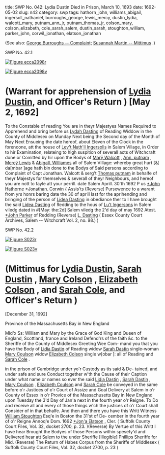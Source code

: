 title: SWP No. 042: Lydia Dustin Died in Prison, March 10, 1693
date: 1692-05-02
slug: n42
category: swp
tags: hathorn_john, williams_abigail, ingersoll_nathaniel, burroughs_george, lewis_mercy, dustin_lydia, walcott_mary, putnam_ann_jr, putnam_thomas_jr, colson_mary, colson_elizabeth, cole_sarah_salem, dustin_sarah, stoughton_william, parker_john, corwil_jonathan, elatson_jonathan




(See also: [George Burroughs -- Complaint;](/n22.html#n22.1) [Susannah Martin -- Mittimus](/n2.html#n2.201) .)

<div markdown class="doc" id="n42.1">

<div class="doc_id">SWP No. 42.1</div>


<span markdown class="figure">[![Figure ecca2098r](archives/ecca/thumb/ecca2098r.jpg)](archives/ecca/large/ecca2098r.jpg)</span>

<span markdown class="figure">[![Figure ecca2098v](archives/ecca/thumb/ecca2098v.jpg)](archives/ecca/large/ecca2098v.jpg)</span>

# (Warrant for apprehension of [Lydia Dustin](/tag/dustin_lydia.html), and Officer's Return ) [May 2, 1692]
To the Constable of reading 
You are in theyr Majestyes Names Required to Apprehend and  bring before us [Lydah Dasting](/tag/dustin_lydia.html) of Reading Widdow in the County of  Middlesex on Munday Next being the Second day of the Month of  May Next Ensueing the date hereof, about Eleven of the Clock in  the forenoone, att the house of [Lev't Nath'll Ingersolls](/tag/ingersoll_nathaniel.html) in Salem  Village, in Order to hir Examination, relateing to high suspition of  severall acts of Witchcraft done or Comitted by hir upon the Bodys  of [Marÿ Walcott](/tag/walcott_mary.html) , [Ann. putnam](/tag/putnam_ann_jr.html) , [Mercÿ Lewis](/tag/lewis_mercy.html) & [Abigall. Williames](/tag/williams_abigail.html)  all of Salem Village: whereby great hurt [&] da[mbar ]age hath bin  done to the Bodys of Said persons according to Complaint of Capt  Jonathan. Walcott & serg't [Thomas putnam](/tag/putnam_thomas_jr.html) in behalfe of theyr  Majestys for themselves & severall of theyr Neighbours, and hereof  you are nott to fayle att your perrill. date Salem Aprill. 30'th 1692
P us [*John Hathorne](/tag/hathorn_john.html)  [*Jonathan. Corwin](/tag/corwil_jonathan.html) {  Assis'ts (Reverse)  Pursewence to a warant from yrs honrs baring date the 30  of aprill last for the aprihending and bringing of the person of  [Lidea Dasting](/tag/dustin_lydia.html) in obediance ther to I have brought the said [Lidea Dasting](/tag/dustin_lydia.html) of Redding to the hous of [Lu't Ingersons](/tag/ingersoll_nathaniel.html) in Salem viledg  dated in #[May: the:2d] Salem viledg the 2'd day of may 1692 Atest. [*John Parker](/tag/parker_john.html) of Redding (Reverse)  [L. Dasting](/tag/dustin_lydia.html) ( Essex County Court Archives, Salem -- Witchcraft Vol. 2, no. 98.) )

</div>



<div markdown class="doc" id="n42.2">

<div class="doc_id">SWP No. 42.2</div>


<span markdown class="figure">[![Figure S023r](archives/Suffolk/small/S023A.jpg)](archives/Suffolk/large/S023A.jpg)</span>

<span markdown class="figure">[![Figure S023v](archives/Suffolk/small/S023B.jpg)](archives/Suffolk/large/S023B.jpg)</span>

# (Mittimus for [Lydia Dustin](/tag/dustin_lydia.html), [Sarah Dustin](/tag/dustin_sarah.html) , [Mary Colson](/tag/colson_mary.html) , [Elizabeth Colson](/tag/colson_elizabeth.html) , and [Sarah Cole](/tag/cole_sarah_salem.html), and Officer's Return )

[December 31, 1692]

Province of the Massachusetts Bay in New England 

Mid'x Ss: William and Mary by the Grace of God King and Queen  of England, Scottland, france and Ireland Defend'rs of the faith  &c. to the Sheriffe of the County of Middlesex Greeting Wee Com-  mand you that you have the Body of [Lidia Dastin](/tag/dustin_lydia.html) of Reading widow  [Sarah Dastin](/tag/dustin_sarah.html) single-woman [Mary Coulson](/tag/colson_mary.html) widow [Elizabeth Colson](/tag/colson_elizabeth.html)  single w[obar ]: all of Reading and [Sarah Cole](/tag/cole_sarah_salem.html) .

in the prison of Cambridge under yo'r Custody as tis said & De-  tained, and under safe and sure Conduct together w'th the Cause of  their Caption under what name or names so ever the said [Lidia Dastin](/tag/dustin_lydia.html) , [Sarah Dastin](/tag/dustin_sarah.html) , [Mary Coulson](/tag/colson_mary.html) , [Elizabeth Coulson](/tag/colson_elizabeth.html) and [Sarah Cole](/tag/cole_sarah_salem.html) be conveyed in the same before o'r Justices of o'r Court of  Assize and Goal Delivery at Salem in o'r County of Essex in o'r  Provice of the Massachusetts Bay in New England upon Tuesday the  3'd Day of Jan'a next in the fourth year o'r Reigne. To Do and  receive all and every of those things w'ch the justices of o'r Court  shall Consider of in that behalfe. And then and there you have this  Writt Witness [William Stoughton](/tag/stoughton_william.html) Esq'e in Boston the 31'st of De-  cember in the fourth year of o'r Reigne Annoq'e Dom. 1692
[*Jon'a Elatson](/tag/elatson_jonathan.html) , Cler. ( Suffolk County Court Files, Vol. 32, docket 2700, p. 23. )(Reverse) By Vertue of this Writt I have hear Brought the Bodyes of those  Persons within spesefy'd and Delivered hear att Salem to the under  Sheriffe [illegible] Phillips  Sheriffe for Mid. (Reverse) The Return of Habes Corpus from the Sheriffe of Middlesex  ( Suffolk County Court Files, Vol. 32, docket 2700, p. 23 )

</div>

